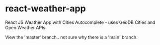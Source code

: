 # react-weather-app
React JS Weather App with Cities Autocomplete - uses GeoDB Cities and Open Weather APIs.

View the 'master' branch.. not sure why there is a 'main' branch.
